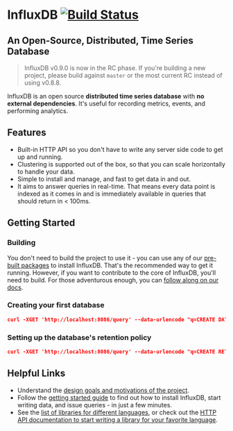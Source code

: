 # InfluxDB [![Build Status](https://travis-ci.org/influxdb/influxdb.png?branch=master)](https://travis-ci.org/influxdb/influxdb)

## An Open-Source, Distributed, Time Series Database

> InfluxDB v0.9.0 is now in the RC phase. If you're building a new project,
> please build against `master` or the most current RC instead of using v0.8.8.

InfluxDB is an open source **distributed time series database** with
**no external dependencies**. It's useful for recording metrics,
events, and performing analytics.

## Features

* Built-in HTTP API so you don't have to write any server side code to get up and running.
* Clustering is supported out of the box, so that you can scale horizontally to handle your data.
* Simple to install and manage, and fast to get data in and out.
* It aims to answer queries in real-time. That means every data point is
  indexed as it comes in and is immediately available in queries that
  should return in < 100ms.

## Getting Started



### Building

You don't need to build the project to use it - you can use any of our
[pre-built packages](http://influxdb.com/docs/v0.8/introduction/installation.html) to install InfluxDB. That's
the recommended way to get it running. However, if you want to contribute to the core of InfluxDB, you'll need to build.
For those adventurous enough, you can
[follow along on our docs](http://github.com/influxdb/influxdb/blob/master/CONTRIBUTING.md).

### Creating your first database

```JSON
curl -XGET 'http://localhost:8086/query' --data-urlencode "q=CREATE DATABASE mydb"
```
### Setting up the database's retention policy

```JSON
curl -XGET 'http://localhost:8086/query' --data-urlencode "q=CREATE RETENTION POLICY mypolicy ON mydb REPLICATION 7d DEFAULT"
```

## Helpful Links

* Understand the [design goals and motivations of the project](http://influxdb.com/docs/v0.8/introduction/overview.html).
* Follow the [getting started guide](http://influxdb.com/docs/v0.8/introduction/getting_started.html) to find out how to install InfluxDB, start writing data, and issue queries - in just a few minutes.
* See the
  [list of libraries for different languages](http://influxdb.com/docs/v0.8/client_libraries/javascript.html),
  or check out the
  [HTTP API documentation to start writing a library for your favorite language](http://influxdb.com/docs/v0.8/api/reading_and_writing_data.html).

